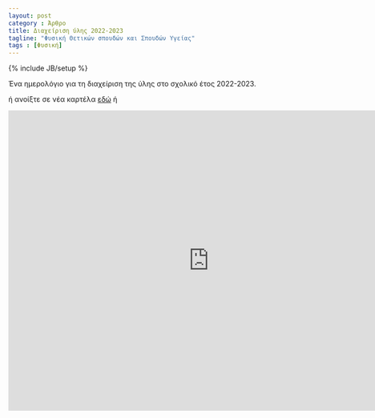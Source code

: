 ```yaml
---
layout: post
category : Άρθρο
title: Διαχείριση ύλης 2022-2023
tagline: "Φυσική Θετικών σπουδών και Σπουδών Υγείας"
tags : [Φυσική]
---
```

{% include JB/setup %}


Ένα ημερολόγιο για τη διαχείριση της ύλης στο σχολικό έτος 2022-2023.

ή ανοίξτε σε νέα καρτέλα [εδώ](https://calendar.google.com/calendar/embed?src=pniuq3nrm3ug1b6ctlha50m748%40group.calendar.google.com&ctz=Europe%2FAthens) ή

<iframe src="https://calendar.google.com/calendar/embed?src=pniuq3nrm3ug1b6ctlha50m748%40group.calendar.google.com&ctz=Europe%2FAthens" style="border: 0" width="800" height="600" frameborder="0" scrolling="no"></iframe>